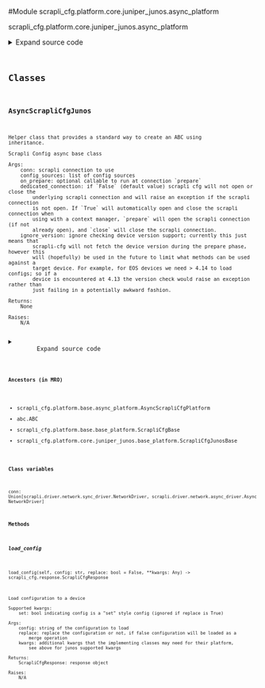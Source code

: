 <link rel="preload stylesheet" as="style" href="https://cdnjs.cloudflare.com/ajax/libs/10up-sanitize.css/11.0.1/sanitize.min.css" integrity="sha256-PK9q560IAAa6WVRRh76LtCaI8pjTJ2z11v0miyNNjrs=" crossorigin>
<link rel="preload stylesheet" as="style" href="https://cdnjs.cloudflare.com/ajax/libs/10up-sanitize.css/11.0.1/typography.min.css" integrity="sha256-7l/o7C8jubJiy74VsKTidCy1yBkRtiUGbVkYBylBqUg=" crossorigin>
<link rel="stylesheet preload" as="style" href="https://cdnjs.cloudflare.com/ajax/libs/highlight.js/10.1.1/styles/github.min.css" crossorigin>
<script defer src="https://cdnjs.cloudflare.com/ajax/libs/highlight.js/10.1.1/highlight.min.js" integrity="sha256-Uv3H6lx7dJmRfRvH8TH6kJD1TSK1aFcwgx+mdg3epi8=" crossorigin></script>
<script>window.addEventListener('DOMContentLoaded', () => hljs.initHighlighting())</script>















#Module scrapli_cfg.platform.core.juniper_junos.async_platform

scrapli_cfg.platform.core.juniper_junos.async_platform

<details class="source">
    <summary>
        <span>Expand source code</span>
    </summary>
    <pre>
        <code class="python">
"""scrapli_cfg.platform.core.juniper_junos.async_platform"""
from typing import Any, Callable, List, Optional

from scrapli.driver import AsyncNetworkDriver
from scrapli.response import MultiResponse, Response
from scrapli_cfg.diff import ScrapliCfgDiffResponse
from scrapli_cfg.exceptions import DiffConfigError
from scrapli_cfg.platform.base.async_platform import AsyncScrapliCfgPlatform
from scrapli_cfg.platform.core.juniper_junos.base_platform import (
    CONFIG_SOURCES,
    JUNOS_ADDTL_PRIVS,
    ScrapliCfgJunosBase,
)
from scrapli_cfg.response import ScrapliCfgResponse


class AsyncScrapliCfgJunos(AsyncScrapliCfgPlatform, ScrapliCfgJunosBase):
    def __init__(
        self,
        conn: AsyncNetworkDriver,
        *,
        config_sources: Optional[List[str]] = None,
        on_prepare: Optional[Callable[..., Any]] = None,
        filesystem: str = "/config/",
        cleanup_post_commit: bool = True,
        dedicated_connection: bool = False,
        ignore_version: bool = False,
    ) -> None:
        if config_sources is None:
            config_sources = CONFIG_SOURCES

        super().__init__(
            conn=conn,
            config_sources=config_sources,
            on_prepare=on_prepare,
            dedicated_connection=dedicated_connection,
            ignore_version=ignore_version,
        )

        self.filesystem = filesystem

        self._replace = False
        self._set = False

        self.candidate_config_filename = ""
        self._in_configuration_session = False

        self.cleanup_post_commit = cleanup_post_commit

        original_privs = self.conn.privilege_levels
        updated_privs = {**original_privs, **JUNOS_ADDTL_PRIVS}
        self.conn.privilege_levels = updated_privs
        self.conn.update_privilege_levels()

    async def _delete_candidate_config(self) -> Response:
        """
        Delete candidate config from the filesystem

        Args:
            N/A

        Returns:
            Response: response from deleting the candidate config

        Raises:
            N/A

        """
        delete_result = await self.conn.send_config(
            config=f"rm {self.filesystem}{self.candidate_config_filename}",
            privilege_level="root_shell",
        )
        return delete_result

    async def get_version(self) -> ScrapliCfgResponse:
        response = self._pre_get_version()

        version_result = await self.conn.send_command(command="show version | grep junos:")

        return self._post_get_version(
            response=response,
            scrapli_responses=[version_result],
            result=self._parse_version(device_output=version_result.result),
        )

    async def get_config(self, source: str = "running") -> ScrapliCfgResponse:
        response = self._pre_get_config(source=source)

        if self._in_configuration_session is True:
            config_result = await self.conn.send_config(config="run show configuration")
        else:
            config_result = await self.conn.send_command(command="show configuration")

        return self._post_get_config(
            response=response,
            source=source,
            scrapli_responses=[config_result],
            result=config_result.result,
        )

    async def load_config(
        self, config: str, replace: bool = False, **kwargs: Any
    ) -> ScrapliCfgResponse:
        """
        Load configuration to a device

        Supported kwargs:
            set: bool indicating config is a "set" style config (ignored if replace is True)

        Args:
            config: string of the configuration to load
            replace: replace the configuration or not, if false configuration will be loaded as a
                merge operation
            kwargs: additional kwargs that the implementing classes may need for their platform,
                see above for junos supported kwargs

        Returns:
            ScrapliCfgResponse: response object

        Raises:
            N/A

        """
        self._set = kwargs.get("set", False)

        response = self._pre_load_config(config=config)

        config = self._prepare_load_config(config=config, replace=replace)

        config_result = await self.conn.send_config(config=config, privilege_level="root_shell")

        if self._replace is True:
            load_config = f"load override {self.filesystem}{self.candidate_config_filename}"
        else:
            if self._set is True:
                load_config = f"load set {self.filesystem}{self.candidate_config_filename}"
            else:
                load_config = f"load merge {self.filesystem}{self.candidate_config_filename}"

        load_result = await self.conn.send_config(config=load_config)
        self._in_configuration_session = True

        return self._post_load_config(
            response=response,
            scrapli_responses=[config_result, load_result],
        )

    async def abort_config(self) -> ScrapliCfgResponse:
        response = self._pre_abort_config(
            session_or_config_file=bool(self.candidate_config_filename)
        )

        abort_result = await self._delete_candidate_config()
        rollback_result = await self.conn.send_config(config="rollback 0")
        self._reset_config_session()

        return self._post_abort_config(
            response=response, scrapli_responses=[abort_result, rollback_result]
        )

    async def commit_config(self, source: str = "running") -> ScrapliCfgResponse:
        scrapli_responses = []
        response = self._pre_commit_config(
            source=source, session_or_config_file=bool(self.candidate_config_filename)
        )

        commit_result = await self.conn.send_config(config="commit")
        scrapli_responses.append(commit_result)

        if self.cleanup_post_commit:
            cleanup_result = await self._delete_candidate_config()
            scrapli_responses.append(cleanup_result)

        self._reset_config_session()

        return self._post_load_config(
            response=response,
            scrapli_responses=scrapli_responses,
        )

    async def diff_config(self, source: str = "running") -> ScrapliCfgDiffResponse:
        scrapli_responses = []
        device_diff = ""
        source_config = ""

        diff_response = self._pre_diff_config(
            source=source, session_or_config_file=bool(self.candidate_config_filename)
        )

        try:
            diff_result = await self.conn.send_config(config="show | compare")
            scrapli_responses.append(diff_result)
            if diff_result.failed:
                msg = "failed generating diff for config session"
                self.logger.critical(msg)
                raise DiffConfigError(msg)

            device_diff = diff_result.result

            source_config_result = await self.get_config(source=source)
            source_config = source_config_result.result

            if isinstance(source_config_result.scrapli_responses, MultiResponse):
                # in this case this will always be a multiresponse or nothing (failure) but mypy
                # doesnt know that, hence the isinstance check
                scrapli_responses.extend(source_config_result.scrapli_responses)

            if source_config_result.failed:
                msg = "failed fetching source config for diff comparison"
                self.logger.critical(msg)
                raise DiffConfigError(msg)

        except DiffConfigError:
            pass

        source_config, candidate_config = self._normalize_source_candidate_configs(
            source_config=source_config
        )

        return self._post_diff_config(
            diff_response=diff_response,
            scrapli_responses=scrapli_responses,
            source_config=source_config,
            candidate_config=candidate_config,
            device_diff=device_diff,
        )
        </code>
    </pre>
</details>




## Classes

### AsyncScrapliCfgJunos


```text
Helper class that provides a standard way to create an ABC using
inheritance.

Scrapli Config async base class

Args:
    conn: scrapli connection to use
    config_sources: list of config sources
    on_prepare: optional callable to run at connection `prepare`
    dedicated_connection: if `False` (default value) scrapli cfg will not open or close the
        underlying scrapli connection and will raise an exception if the scrapli connection
        is not open. If `True` will automatically open and close the scrapli connection when
        using with a context manager, `prepare` will open the scrapli connection (if not
        already open), and `close` will close the scrapli connection.
    ignore_version: ignore checking device version support; currently this just means that
        scrapli-cfg will not fetch the device version during the prepare phase, however this
        will (hopefully) be used in the future to limit what methods can be used against a
        target device. For example, for EOS devices we need > 4.14 to load configs; so if a
        device is encountered at 4.13 the version check would raise an exception rather than
        just failing in a potentially awkward fashion.

Returns:
    None

Raises:
    N/A
```

<details class="source">
    <summary>
        <span>Expand source code</span>
    </summary>
    <pre>
        <code class="python">
class AsyncScrapliCfgJunos(AsyncScrapliCfgPlatform, ScrapliCfgJunosBase):
    def __init__(
        self,
        conn: AsyncNetworkDriver,
        *,
        config_sources: Optional[List[str]] = None,
        on_prepare: Optional[Callable[..., Any]] = None,
        filesystem: str = "/config/",
        cleanup_post_commit: bool = True,
        dedicated_connection: bool = False,
        ignore_version: bool = False,
    ) -> None:
        if config_sources is None:
            config_sources = CONFIG_SOURCES

        super().__init__(
            conn=conn,
            config_sources=config_sources,
            on_prepare=on_prepare,
            dedicated_connection=dedicated_connection,
            ignore_version=ignore_version,
        )

        self.filesystem = filesystem

        self._replace = False
        self._set = False

        self.candidate_config_filename = ""
        self._in_configuration_session = False

        self.cleanup_post_commit = cleanup_post_commit

        original_privs = self.conn.privilege_levels
        updated_privs = {**original_privs, **JUNOS_ADDTL_PRIVS}
        self.conn.privilege_levels = updated_privs
        self.conn.update_privilege_levels()

    async def _delete_candidate_config(self) -> Response:
        """
        Delete candidate config from the filesystem

        Args:
            N/A

        Returns:
            Response: response from deleting the candidate config

        Raises:
            N/A

        """
        delete_result = await self.conn.send_config(
            config=f"rm {self.filesystem}{self.candidate_config_filename}",
            privilege_level="root_shell",
        )
        return delete_result

    async def get_version(self) -> ScrapliCfgResponse:
        response = self._pre_get_version()

        version_result = await self.conn.send_command(command="show version | grep junos:")

        return self._post_get_version(
            response=response,
            scrapli_responses=[version_result],
            result=self._parse_version(device_output=version_result.result),
        )

    async def get_config(self, source: str = "running") -> ScrapliCfgResponse:
        response = self._pre_get_config(source=source)

        if self._in_configuration_session is True:
            config_result = await self.conn.send_config(config="run show configuration")
        else:
            config_result = await self.conn.send_command(command="show configuration")

        return self._post_get_config(
            response=response,
            source=source,
            scrapli_responses=[config_result],
            result=config_result.result,
        )

    async def load_config(
        self, config: str, replace: bool = False, **kwargs: Any
    ) -> ScrapliCfgResponse:
        """
        Load configuration to a device

        Supported kwargs:
            set: bool indicating config is a "set" style config (ignored if replace is True)

        Args:
            config: string of the configuration to load
            replace: replace the configuration or not, if false configuration will be loaded as a
                merge operation
            kwargs: additional kwargs that the implementing classes may need for their platform,
                see above for junos supported kwargs

        Returns:
            ScrapliCfgResponse: response object

        Raises:
            N/A

        """
        self._set = kwargs.get("set", False)

        response = self._pre_load_config(config=config)

        config = self._prepare_load_config(config=config, replace=replace)

        config_result = await self.conn.send_config(config=config, privilege_level="root_shell")

        if self._replace is True:
            load_config = f"load override {self.filesystem}{self.candidate_config_filename}"
        else:
            if self._set is True:
                load_config = f"load set {self.filesystem}{self.candidate_config_filename}"
            else:
                load_config = f"load merge {self.filesystem}{self.candidate_config_filename}"

        load_result = await self.conn.send_config(config=load_config)
        self._in_configuration_session = True

        return self._post_load_config(
            response=response,
            scrapli_responses=[config_result, load_result],
        )

    async def abort_config(self) -> ScrapliCfgResponse:
        response = self._pre_abort_config(
            session_or_config_file=bool(self.candidate_config_filename)
        )

        abort_result = await self._delete_candidate_config()
        rollback_result = await self.conn.send_config(config="rollback 0")
        self._reset_config_session()

        return self._post_abort_config(
            response=response, scrapli_responses=[abort_result, rollback_result]
        )

    async def commit_config(self, source: str = "running") -> ScrapliCfgResponse:
        scrapli_responses = []
        response = self._pre_commit_config(
            source=source, session_or_config_file=bool(self.candidate_config_filename)
        )

        commit_result = await self.conn.send_config(config="commit")
        scrapli_responses.append(commit_result)

        if self.cleanup_post_commit:
            cleanup_result = await self._delete_candidate_config()
            scrapli_responses.append(cleanup_result)

        self._reset_config_session()

        return self._post_load_config(
            response=response,
            scrapli_responses=scrapli_responses,
        )

    async def diff_config(self, source: str = "running") -> ScrapliCfgDiffResponse:
        scrapli_responses = []
        device_diff = ""
        source_config = ""

        diff_response = self._pre_diff_config(
            source=source, session_or_config_file=bool(self.candidate_config_filename)
        )

        try:
            diff_result = await self.conn.send_config(config="show | compare")
            scrapli_responses.append(diff_result)
            if diff_result.failed:
                msg = "failed generating diff for config session"
                self.logger.critical(msg)
                raise DiffConfigError(msg)

            device_diff = diff_result.result

            source_config_result = await self.get_config(source=source)
            source_config = source_config_result.result

            if isinstance(source_config_result.scrapli_responses, MultiResponse):
                # in this case this will always be a multiresponse or nothing (failure) but mypy
                # doesnt know that, hence the isinstance check
                scrapli_responses.extend(source_config_result.scrapli_responses)

            if source_config_result.failed:
                msg = "failed fetching source config for diff comparison"
                self.logger.critical(msg)
                raise DiffConfigError(msg)

        except DiffConfigError:
            pass

        source_config, candidate_config = self._normalize_source_candidate_configs(
            source_config=source_config
        )

        return self._post_diff_config(
            diff_response=diff_response,
            scrapli_responses=scrapli_responses,
            source_config=source_config,
            candidate_config=candidate_config,
            device_diff=device_diff,
        )
        </code>
    </pre>
</details>


#### Ancestors (in MRO)
- scrapli_cfg.platform.base.async_platform.AsyncScrapliCfgPlatform
- abc.ABC
- scrapli_cfg.platform.base.base_platform.ScrapliCfgBase
- scrapli_cfg.platform.core.juniper_junos.base_platform.ScrapliCfgJunosBase
#### Class variables

    
`conn: Union[scrapli.driver.network.sync_driver.NetworkDriver, scrapli.driver.network.async_driver.AsyncNetworkDriver]`



#### Methods

    

##### load_config
`load_config(self, config: str, replace: bool = False, **kwargs: Any) ‑> scrapli_cfg.response.ScrapliCfgResponse`

```text
Load configuration to a device

Supported kwargs:
    set: bool indicating config is a "set" style config (ignored if replace is True)

Args:
    config: string of the configuration to load
    replace: replace the configuration or not, if false configuration will be loaded as a
        merge operation
    kwargs: additional kwargs that the implementing classes may need for their platform,
        see above for junos supported kwargs

Returns:
    ScrapliCfgResponse: response object

Raises:
    N/A
```